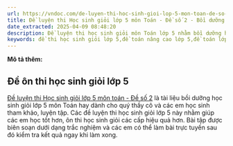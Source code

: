 ```yaml
---
url: https://vndoc.com/de-luyen-thi-hoc-sinh-gioi-lop-5-mon-toan-de-so-2-324903
title: Đề luyện thi Học sinh giỏi lớp 5 môn Toán - Đề số 2 - Bồi dưỡng học sinh giỏi lớp 5 môn Toán - VnDoc.com
date_extracted: 2025-04-09 08:48:20
description: Đề luyện thi học sinh giỏi môn Toán lớp 5 nhằm bồi dưỡng học sinh giỏi lớp 5. Mời thầy cô và các em cùng tham khảo.
keywords: đề thi học sinh giỏi lớp 5,đề toán nâng cao lớp 5,đề toán lớp 5 nâng cao,đề thi học sinh giỏi toán lớp 5,bộ đề luyện thi học sinh giỏi môn Toán lớp 5,tài liệu bồi dưỡng học sinh giỏi lớp 5,đề thi học sinh giỏi lớp 5 môn toán,bộ đề thi hsg toán lớp 5,đề thi tiểu học,bồi dưỡng học sinh giỏi lớp 5 môn toán,đề thi HSG lớp 5,toán lớp 5
---
```


**Mô tả thêm:**
## Đề ôn thi học sinh giỏi lớp 5
[Đề luyện thi Học sinh giỏi lớp 5 môn toán - Đề số 2](<https://vndoc.com/de-luyen-thi-hoc-sinh-gioi-lop-5-mon-toan-de-so-1-324854>) là tài liệu bồi dưỡng học sinh giỏi lớp 5 môn Toán hay dành cho quý thầy cô và các em học sinh tham khảo, luyện tập. Các đề luyện thi học sinh giỏi lớp 5 này nhằm giúp các em học tốt hơn, ôn thi học sinh giỏi các cấp hiệu quả hơn. Bài tập được biên soạn dưới dạng trắc nghiệm và các em có thể làm bài trực tuyến sau đó kiểm tra kết quả ngay khi làm xong.
